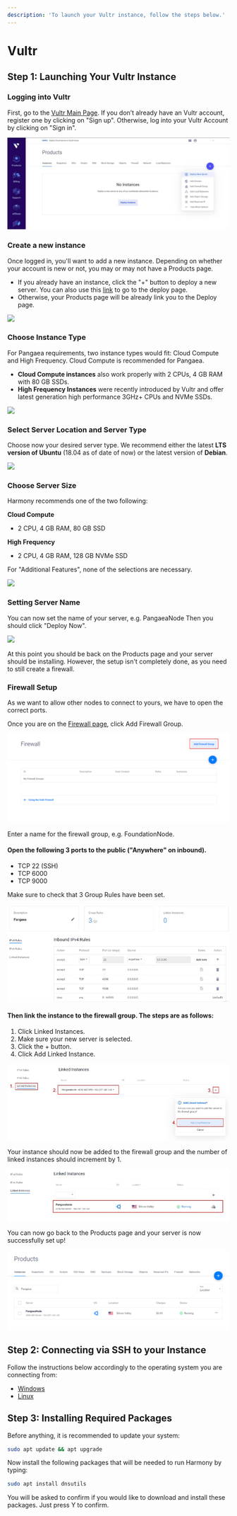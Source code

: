 ```yaml
---
description: 'To launch your Vultr instance, follow the steps below.'
---
```


# Vultr

## **Step 1: Launching Your Vultr Instance** <a id="step-1-launching-your-vultr-instance"></a>

### Logging into Vultr <a id="logging-into-vultr"></a>

​First, go to the [Vultr Main Page](https://www.vultr.com/). If you don’t already have an Vultr account, register one by clicking on "Sign up". Otherwise, log into your Vultr Account by clicking on "Sign in".

![](../../../.gitbook/assets/image%20%28112%29.png)

### Create a new instance <a id="create-a-new-instance"></a>

Once logged in, you'll want to add a new instance. Depending on whether your account is new or not, you may or may not have a Products page.

* If you already have an instance, click the "+" button to deploy a new server. You can also use this [link](https://my.vultr.com/deploy/) to go to the deploy page.
* Otherwise, your Products page will be already link you to the Deploy page.

![](https://blobs.gitbook.com/assets%2F-LlDqlxK8e45wuh1WH4h%2F-LmLNRdAg8YfuFxXiQq0%2F-LmM3X7d52fBZllcOPFd%2Fbrave_ijOE8hiNrv.png?alt=media&token=aca0bd2c-20ac-4169-ac10-63adf2a9bae4)

### Choose Instance Type <a id="choose-instance-type"></a>

For Pangaea requirements, two instance types would fit: Cloud Compute and High Frequency. Cloud Compute is recommended for Pangaea.

* **Cloud Compute instances** also work properly with 2 CPUs, 4 GB RAM with 80 GB SSDs.
* **High Frequency Instances** were recently introduced by Vultr and offer latest generation high performance 3GHz+ CPUs and NVMe SSDs.

![](https://blobs.gitbook.com/assets%2F-LlDqlxK8e45wuh1WH4h%2F-LlJ1k4k3MsK7srbkEEP%2F-LlJ4bAtQ7yHCVwEtO5d%2Fimage.png?alt=media&token=e05f2088-96f4-4e5d-9d8f-bb834f7d7857)

### Select Server Location and Server Type <a id="select-server-location-and-server-type"></a>

Choose now your desired server type. We recommend either the latest **LTS version of Ubuntu** \(18.04 as of date of now\) or the latest version of **Debian**.

![](https://blobs.gitbook.com/assets%2F-LlDqlxK8e45wuh1WH4h%2F-LlxvSktdLiGcUCOJpxp%2F-Lly3uMNT60Id55f1x7K%2Fbrave_qvMA6y4YCr.png?alt=media&token=bc26c01f-1a11-49bd-8fe5-638f46feee6a)

### Choose Server Size <a id="choose-server-size"></a>

Harmony recommends one of the two following:

**Cloud Compute**

* 2 CPU, 4 GB RAM, 80 GB SSD

**High Frequency**

* 2 CPU, 4 GB RAM, 128 GB NVMe SSD

For "Additional Features", none of the selections are necessary.

![](https://blobs.gitbook.com/assets%2F-LlDqlxK8e45wuh1WH4h%2F-LlxvSktdLiGcUCOJpxp%2F-LlxzVtdrbyY8vr6IsO8%2Fbrave_jSr54JprOg.png?alt=media&token=99b042ec-7a94-4508-b130-cda76553a737)

### Setting Server Name <a id="setting-server-name"></a>

You can now set the name of your server, e.g. PangaeaNode Then you should click "Deploy Now".

![](https://blobs.gitbook.com/assets%2F-LlDqlxK8e45wuh1WH4h%2F-LmLNRdAg8YfuFxXiQq0%2F-LmLOsTYFmwEN458cYNp%2FGsdkLBmR24.png?alt=media&token=0b2e774c-5132-4fbc-ba50-d2359830a844)

At this point you should be back on the Products page and your server should be installing. However, the setup isn't completely done, as you need to still create a firewall.

### Firewall Setup <a id="firewall-setup"></a>

As we want to allow other nodes to connect to yours, we have to open the correct ports.

Once you are on the [Firewall page](https://my.vultr.com/firewall/), click Add Firewall Group.

![](../../../.gitbook/assets/firewall_group.png)

Enter a name for the firewall group, e.g. FoundationNode.

#### Open the following 3 ports to the public \("Anywhere" on inbound\). <a id="open-the-following-5-ports-to-the-public-anywhere-on-inbound"></a>

* TCP 22 \(SSH\)
* TCP 6000
* TCP 9000

Make sure to check that 3 Group Rules have been set.

![](../../../.gitbook/assets/rules_vultr_firewall.jpg)

#### Then link the instance to the firewall group. The steps are as follows: <a id="then-link-the-instance-to-the-firewall-group-the-steps-are-as-follows"></a>

1. Click Linked Instances.
2. Make sure your new server is selected.
3. Click the + button.
4. Click Add Linked Instance.

![](../../../.gitbook/assets/manage_firewall_group.jpg)

Your instance should now be added to the firewall group and the number of linked instances should increment by 1.

![](../../../.gitbook/assets/vultr_linked_instances.jpg)

You can now go back to the Products page and your server is now successfully set up!

![](../../../.gitbook/assets/products_page.png)

## **Step 2: Connecting via SSH to your Instance** <a id="step-2-connecting-to-your-vultr-node"></a>

Follow the instructions below accordingly to the operating system you are connecting from:

* [Windows](https://www.vultr.com/docs/connecting-to-your-server-with-ssh-via-putty-on-windows)
* [Linux](https://www.vultr.com/docs/how-to-access-your-vultr-vps#SSH__Linux_)

## Step 3: Installing Required Packages

Before anything, it is recommended to update your system:

```bash
sudo apt update && apt upgrade
```

Now install the following packages that will be needed to run Harmony by typing:

```bash
sudo apt install dnsutils
```

You will be asked to confirm if you would like to download and install these packages. Just press Y to confirm.

